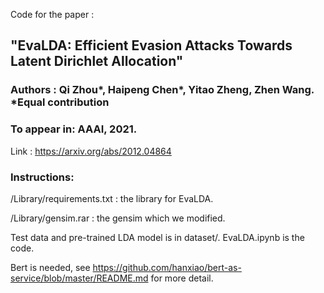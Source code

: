 Code for the paper :
## "EvaLDA: Efficient Evasion Attacks Towards Latent Dirichlet Allocation"

### Authors : Qi Zhou*, Haipeng Chen*, Yitao Zheng, Zhen Wang. *Equal contribution

### To appear in: AAAI, 2021.

Link : https://arxiv.org/abs/2012.04864

### Instructions:


/Library/requirements.txt : the library for EvaLDA.

/Library/gensim.rar : the gensim which we modified.

Test data and pre-trained LDA model is in dataset/.
EvaLDA.ipynb is the code.

Bert is needed, see https://github.com/hanxiao/bert-as-service/blob/master/README.md for more detail.
